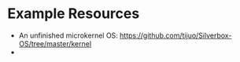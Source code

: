 # Example Resources
- An unfinished microkernel OS: https://github.com/tijuo/Silverbox-OS/tree/master/kernel
- 